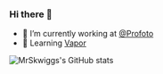 ### Hi there 👋

- 🔭 I’m currently working at [@Profoto](https://github.com/StyleShoots)
- 🌱 Learning [Vapor](https://vapor.codes)

![MrSkwiggs's GitHub stats](https://github-readme-stats.vercel.app/api?username=MrSkwiggs&count_private=true&show_icons=true&theme=dracula&custom_title=Github%20Stats)
